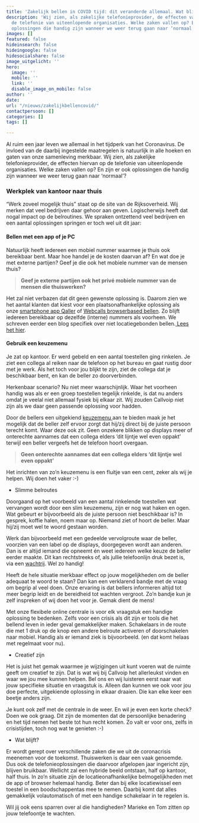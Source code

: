 ```yaml
---
title: 'Zakelijk bellen in COVID tijd: dit veranderde allemaal. Wat blijft er?'
description: 'Wij zien, als zakelijke telefonieprovider, de effecten van corona op
  de telefonie van uiteenlopende organisaties. Welke zaken vallen op? En zijn er ook
  oplossingen die handig zijn wanneer we weer terug gaan naar ‘normaal’? '
images: []
featured: false
hideinsearch: false
hideingoogle: false
hidesocialshare: false
image_uitgelicht: ''
hero:
  image: ''
  mobile: ''
  link: ''
  disable_image_on_mobile: false
author: ''
date: 
url: "/nieuws/zakelijkbellencovid/"
contactpersoon: []
categories: []
tags: []

---
```

Al ruim een jaar leven we allemaal in het tijdperk van het Coronavirus. De invloed van de daarbij ingestelde maatregelen is natuurlijk in alle hoeken en gaten van onze samenleving merkbaar. Wij zien, als zakelijke telefonieprovider, de effecten hiervan op de telefonie van uiteenlopende organisaties. Welke zaken vallen op? En zijn er ook oplossingen die handig zijn wanneer we weer terug gaan naar ‘normaal’?

### Werkplek van kantoor naar thuis

“Werk zoveel mogelijk thuis” staat op de site van de Rijksoverheid. Wij merken dat veel bedrijven daar gehoor aan geven. Logischerwijs heeft dat nogal impact op de belroutines. We spraken ontzettend veel bedrijven en een aantal oplossingen springen er toch wel uit dit jaar:

#### Bellen met een app of je PC

Natuurlijk heeft iedereen een mobiel nummer waarmee je thuis ook bereikbaar bent. Maar hoe handel je de kosten daarvan af? En wat doe je met externe partijen? Geef je die ook het mobiele nummer van de mensen thuis?

> **Geef je externe partijen ook het privé mobiele nummer van de mensen die thuiswerken?**

Het zal niet verbazen dat dit geen gewenste oplossing is. Daarom zien we het aantal klanten dat kiest voor een plaatsonafhankelijke oplossing als onze [smartphone app Qaller](https://www.callvoip.nl/telefonie/qaller/) of [Webcalls browserbased bellen](https://www.callvoip.nl/telefonie/functionaliteiten/webcalls/). Zo blijft iedereen bereikbaar op dezelfde (interne) nummers als voorheen. We schreven eerder een blog specifiek over niet locatiegebonden bellen.[ Lees het hier](https://www.callvoip.nl/nieuws/overalbellen/).

#### Gebruik een keuzemenu

Je zat op kantoor. Er werd gebeld en een aantal toestellen ging rinkelen. Je ziet een collega al reiken naar de telefoon op het bureau en gaat rustig door met je werk. Als het toch voor jou blijkt te zijn, ziet de collega dat je beschikbaar bent, en kan de beller zo doorverbinden.

Herkenbaar scenario? Nu niet meer waarschijnlijk. Waar het voorheen handig was als er een groep toestellen tegelijk rinkelde, is dat nu anders omdat je veelal niet allemaal fysiek bij elkaar zit. Wij zouden Callvoip niet zijn als we daar geen passende oplossing voor hadden.

  
Door de bellers een uitgekiend [keuzemenu ](https://www.callvoip.nl/telefonie/functionaliteiten/keuzemenu-ivr/)aan te bieden maak je het mogelijk dat de beller zelf ervoor zorgt dat hij/zij direct bij de juiste persoon terecht komt. Waar deze ook zit. Geen onzekere blikken op displays meer of onterechte aannames dat een collega elders ‘dit lijntje wel even oppakt’ terwijl een beller vergeefs het de telefoon hoort overgaan.

> **Geen onterechte aannames dat een collega elders ‘dit lijntje wel even oppakt’**

Het inrichten van zo’n keuzemenu is een fluitje van een cent, zeker als wij je helpen. Wij doen het vaker :-)

* Slimme belroutes

Doorgaand op het voorbeeld van een aantal rinkelende toestellen wat vervangen wordt door een slim keuzemenu, zijn er nog wat haken en ogen. Wat gebeurt er bijvoorbeeld als de juiste persoon niet beschikbaar is? In gesprek, koffie halen, noem maar op. Niemand ziet of hoort de beller. Maar hij/zij moet wel te woord gestaan worden.

Werk dan bijvoorbeeld met een gedeelde vervolgroute waar de beller, voorzien van een label op de displays, doorgegeven wordt aan anderen. Dan is er altijd iemand die opneemt én weet iedereen welke keuze de beller eerder maakte. Dit kan rechtstreeks of, als jullie telefoonlijn druk bezet is, via een [wachtrij](https://www.callvoip.nl/telefonie/functionaliteiten/wachtrij/). Wel zo handig!

Heeft de hele situatie merkbaar effect op jouw mogelijkheden om de beller adequaat te woord te staan? Dan kan een verklarend bandje met de vraag om begrip al veel doen. Onze ervaring is dat bellers informeren altijd tot meer begrip leidt en de bereidheid tot wachten vergroot. Zo’n bandje kun je zelf inspreken of wij doen het voor je. Gemak dient de mens!

Met onze flexibele online centrale is voor elk vraagstuk een handige oplossing te bedenken. Zelfs voor een crisis als dit zijn er tools die het bellend leven in ieder geval gemakkelijker maken. Schakelaars in de route die met 1 druk op de knop een andere belroute activeren of doorschakelen naar mobiel. Handig als er iemand ziek is bijvoorbeeld. (en dat komt helaas met regelmaat voor nu).

* Creatief zijn

Het is juist het gemak waarmee je wijzigingen uit kunt voeren wat de ruimte geeft om creatief te zijn. Dat is wat wij bij Callvoip het allerleukst vinden en waar we jou mee kunnen helpen. Bel ons en wij luisteren eerst naar wat jouw specifieke situatie en vraagstuk is. Alleen dan kunnen we ook voor jou doe perfecte, uitgekiende oplossing in elkaar draaien. Die kan elke keer een beetje anders zijn.

Je kunt ook zelf met de centrale in de weer. En wil je even een korte check? Doen we ook graag. Dit zijn de momenten dat de persoonlijke benadering en het tijd nemen het beste tot hun recht komen. Zo valt er voor ons, zelfs in crisistijden, toch nog wat te genieten :-)

* Wat blijft?

Er wordt gerept over verschillende zaken die we uit de coronacrisis meenemen voor de toekomst. Thuiswerken is daar een vaak genoemde. Dus ook de telefonieoplossingen die daarvoor afgelopen jaar ingericht zijn, blijven bruikbaar. Wellicht zal een hybride beeld ontstaan, half op kantoor, half thuis. In zo’n situatie zijn de locatieonafhankelijke belmogelijkheden met de app of browser helemaal handig. Beter dan bij elke locatiewissel een toestel in een boodschappentas mee te nemen. Daarbij komt dat alles gemakkelijk volautomatisch of met een handige schakelaar in te regelen is.

Wil jij ook eens sparren over al die handigheden? Marieke en Tom zitten op jouw telefoontje te wachten.